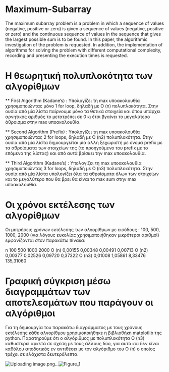 # Maximum-Subarray
The maximum subarray problem is a problem in which a sequence of values (negative, positive or zero) is given a sequence of values (negative, positive or zero) and the continuous sequence of values in the sequence that gives the largest possible sum is to be found. 
In this paper, the algorithmic investigation of the problem is requested. In addition, the implementation of algorithms for solving the problem with different computational complexity, recording and presenting the execution times is requested.

# Η θεωρητική πολυπλοκότητα των αλγορίθμων

**	First Algorithm (Kadane’s) : Υπολογίζει τη max υποακολουθία χρησιμοποιώντας μόνο 1 for loop, δηλαδή με O (n) πολυπλοκότητα. Στην ουσία από μία λίστα παίρνουμε μόνο τα θετικά στοιχεία και όπου υπάρχει αρνητικός αριθμός το μετατρέπει σε 0 κι έτσι βγαίνει το μεγαλύτερο άθροισμα στην max υποακολουθία.

**	Second Algorithm (Prefix) : Υπολογίζει τη max υποακολουθία χρησιμοποιώντας 2 for loops, δηλαδή με O (n2) πολυπλοκότητα. Στην ουσία από μία λίστα δημιουργείται μία άλλη ξεχωριστή με όνομα prefix με τα αθροίσματα των στοιχείων της (το προηγούμενο του prefix με το επόμενο της λίστας) και από αυτά βρίσκει την max υποακολουθία. 

**	Third Algorithm (Kadane’s) : Υπολογίζει τη max υποακολουθία χρησιμοποιώντας 3 for loops, δηλαδή με O (n3) πολυπλοκότητα. Στην ουσία από μία λίστα υπολογίζει όλα τα αθροίσματα όλων των στοιχείων και το μεγαλύτερο που θα βρει θα είναι το max sum στην max υποακολουθία.


# Οι χρόνοι εκτέλεσης των αλγορίθμων

Οι μετρήσεις χρόνων εκτέλεσης των αλγορίθμων με εισόδους : 100, 500, 1000, 2000 (για λόγους ευκολίας χρησιμοποιήθηκαν μικρότεροι αριθμοί) εμφανίζονται στον παρακάτω πίνακα:

n	      100	      500	      1000	    2000
O (n)	  0,00155	  0,00348	  0,00491	  0,00713
O (n2)	0,00377	  0,02526	  0,09720	  0,37322
O (n3)	0,01008	  1,05861	  8,33476	  135,31060


# Γραφική σύγκριση μέσω διαγραμμάτων των αποτελεσμάτων που παράγουν οι αλγόριθμοι

Για τη δημιουργία του παρακάτω διαγράμματος με τους χρόνους εκτέλεσης κάθε αλγορίθμου χρησιμοποιήθηκε η βιβλιοθήκη matplotlib της python. Παρατηρούμε ότι ο αλγόριθμος με πολυπλοκότητα Ο (n3) καθυστερεί αρκετά σε σχέση με τους άλλους δύο, για αυτό και δεν είναι καθόλου αποδοτικός εν αντιθέσει με τον αλγόριθμο του Ο (n) ο οποίος τρέχει σε ελάχιστα δευτερόλεπτα.

![Uploading image.png…]()![Figure_1](https://github.com/user-attachments/assets/2ad1f4d9-00c4-472d-834d-59bc6bae204a)
